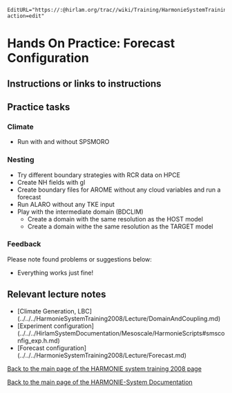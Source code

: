 ```@meta
EditURL="https://:@hirlam.org/trac//wiki/Training/HarmonieSystemTraining2008/Training/Forecast?action=edit"
```

# Hands On Practice: Forecast Configuration

## Instructions or links to instructions
## Practice tasks


### Climate

 * Run with and without SPSMORO


### Nesting

 * Try different boundary strategies with RCR data on HPCE
 * Create NH fields with gl
 * Create boundary files for AROME without any cloud variables and run a forecast
 * Run ALARO without any TKE input
 * Play with the intermediate domain (BDCLIM)
    * Create a domain with the same resolution as the HOST model
    * Create a domain withe the same resolution as the TARGET model
   




### Feedback

Please note found problems or suggestions below:

 * Everything works just fine!



## Relevant lecture notes
 * [Climate Generation, LBC] (../../../HarmonieSystemTraining2008/Lecture/DomainAndCoupling.md)
 * [Experiment configuration] (../../../HirlamSystemDocumentation/Mesoscale/HarmonieScripts#smsconfig_exp.h.md)
 * [Forecast configuration] (../../../HarmonieSystemTraining2008/Lecture/Forecast.md)

[ Back to the main page of the HARMONIE system training 2008 page](https://hirlam.org/trac/wiki/HarmonieSystemTraining2008)

[Back to the main page of the HARMONIE-System Documentation](https://hirlam.org/trac/wiki/HarmonieSystemDocumentation)
